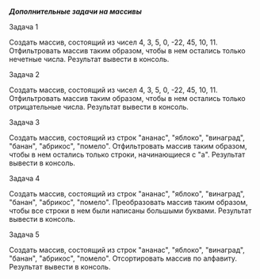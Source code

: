 ***Дополнительные задачи на массивы***

Задача 1

Создать массив, состоящий из чисел 4, 3, 5, 0, -22, 45, 10, 11. Отфильтровать массив таким образом, чтобы в нем остались только нечетные числа. Результат вывести в консоль.

Задача 2

Создать массив, состоящий из чисел 4, 3, 5, 0, -22, 45, 10, 11. Отфильтровать массив таким образом, чтобы в нем остались только отрицательные числа. Результат вывести в консоль.

Задача 3

Создать массив, состоящий из строк "ананас", "яблоко", "винаград", "банан", "абрикос", "помело". Отфильтровать массив таким образом, чтобы в нем остались только строки, начинающиеся с "а". Результат вывести в консоль.

Задача 4

Создать массив, состоящий из строк "ананас", "яблоко", "винаград", "банан", "абрикос", "помело". Преобразовать массив таким образом, чтобы все строки в нем были написаны большыми буквами. Результат вывести в консоль.

Задача 5

Создать массив, состоящий из строк "ананас", "яблоко", "винаград", "банан", "абрикос", "помело". Отсортировать массив по алфавиту. Результат вывести в консоль.